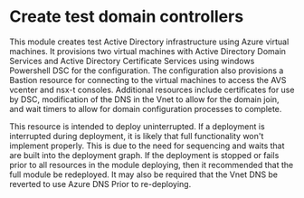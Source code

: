# Create test domain controllers

This module creates test Active Directory infrastructure using Azure virtual machines. It provisions two virtual machines with Active Directory Domain Services and Active Directory Certificate Services using windows Powershell DSC for the configuration. The configuration also provisions a Bastion resource for connecting to the virtual machines to access the AVS vcenter and nsx-t consoles. Additional resources include certificates for use by DSC, modification of the DNS in the Vnet to allow for the domain join, and wait timers to allow for domain configuration processes to complete.

This resource is intended to deploy uninterrupted. If a deployment is interrupted during deployment, it is likely that full functionality won't implement properly.  This is due to the need for sequencing and waits that are built into the deployment graph. If the deployment is stopped or fails prior to all resources in the module deploying, then it recommended that the full module be redeployed. It may also be required that the Vnet DNS be reverted to use Azure DNS Prior to re-deploying.